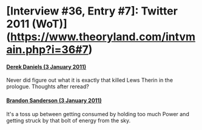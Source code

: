 # [Interview #36, Entry #7]: Twitter 2011 (WoT)](https://www.theoryland.com/intvmain.php?i=36#7)

#### [Derek Daniels (3 January 2011)](http://twitter.com/DoctorD71/status/22039570409324546)

Never did figure out what it is exactly that killed Lews Therin in the prologue. Thoughts after reread?

#### [Brandon Sanderson (3 January 2011)](http://twitter.com/#%21/BrandonSandrson/status/22040142504001536)

It's a toss up between getting consumed by holding too much Power and getting struck by that bolt of energy from the sky.

